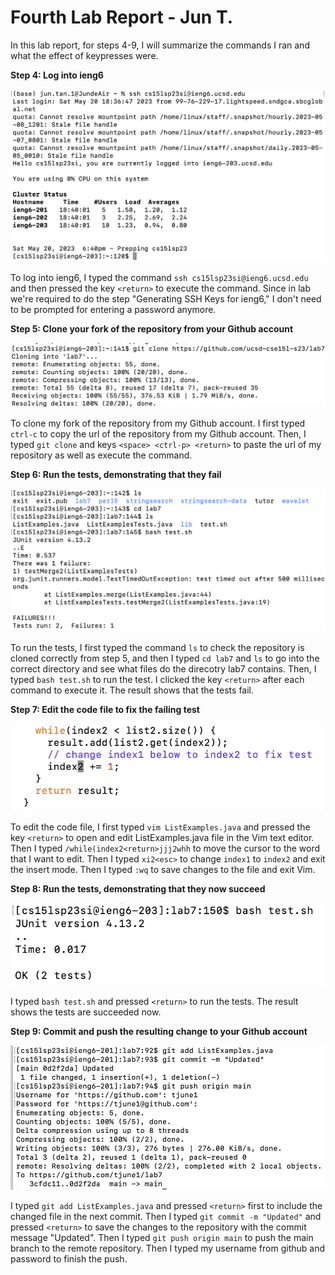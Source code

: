 # Fourth Lab Report - Jun T.
In this lab report, for steps 4-9, I will summarize the commands I ran and what the effect of keypresses were.


**Step 4: Log into ieng6**
  
![Image](Step4.png)
  
To log into ieng6, I typed the command `ssh cs15lsp23si@ieng6.ucsd.edu` and then pressed the key `<return>` to execute the command. Since in lab we're required to do the step "Generating SSH Keys for ieng6," I don't need to be prompted for entering a password anymore. 

**Step 5: Clone your fork of the repository from your Github account**
  
![Image](Step5.png)
  
To clone my fork of the repository from my Github account. I first typed `ctrl-c` to copy the url of the repository from my Github account. Then, I typed `git clone` and keys `<space> <ctrl-p> <return>` to paste the url of my repository as well as execute the command.

**Step 6: Run the tests, demonstrating that they fail**
  
![Image](Step6.png)

To run the tests, I first typed the command `ls` to check the repository is cloned correctly from step 5, and then I typed `cd lab7` and `ls` to go into the correct directory and see what files do the direcotry lab7 contains. Then, I typed `bash test.sh` to run the test. I clicked the key `<return>` after each command to execute it. The result shows that the tests fail.
  
**Step 7: Edit the code file to fix the failing test**
  
![Image](Step7.png)

To edit the code file, I first typed `vim ListExamples.java` and pressed the key `<return>` to open and edit ListExamples.java file in the Vim text editor. Then I typed `/while(index2<return>jjj2whh` to move the cursor to the word that I want to edit. Then I typed `xi2<esc>` to change `index1` to `index2` and exit the insert mode. Then I typed `:wq` to save changes to the file and exit Vim.  

**Step 8: Run the tests, demonstrating that they now succeed**

![Image](Step8.png)  
  
I typed `bash test.sh` and pressed `<return>` to run the tests. The result shows the tests are succeeded now.
  
**Step 9: Commit and push the resulting change to your Github account**

![Image](Step9.JPG)

I typed `git add ListExamples.java` and pressed `<return>` first to include the changed file in the next commit. Then I typed `git commit -m "Updated"` and pressed `<return>` to save the changes to the repository with the commit message "Updated". Then I typed `git push origin main` to push the main branch to the remote repository. Then I typed my username from github and password to finish the push.
